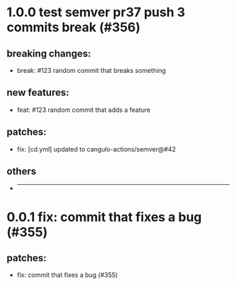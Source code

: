 # 1.0.0 test semver pr37 push 3 commits break (#356)

## breaking changes:
* break: #123 random commit that breaks something
## new features:
* feat: #123 random commit that adds a feature
## patches:
* fix: [cd.yml] updated to cangulo-actions/semver@#42
## others
* ---------

# 0.0.1 fix: commit that fixes a bug (#355)

## patches:
* fix: commit that fixes a bug (#355)

